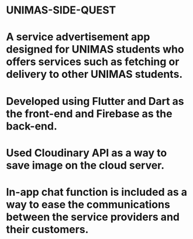 # UNIMAS-SIDE-QUEST
# A service advertisement app designed for UNIMAS students who offers services such as fetching or delivery to other UNIMAS students.
# Developed using Flutter and Dart as the front-end and Firebase as the back-end.
# Used Cloudinary API as a way to save image on the cloud server.
# In-app chat function is included as a way to ease the communications between the service providers and their customers.

